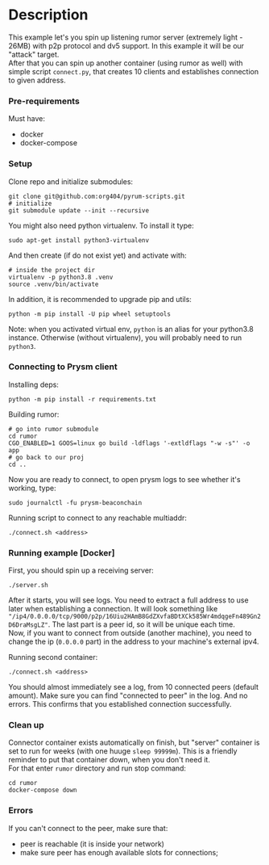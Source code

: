 # Description
This example let's you spin up listening rumor server (extremely light - 26MB) with p2p protocol and dv5 support. In this example it will be our "attack" target.  
After that you can spin up another container (using rumor as well) with simple script `connect.py`, that creates 10 clients and establishes connection to given address.  

### Pre-requirements
Must have:  
* docker  
* docker-compose  


### Setup
Clone repo and initialize submodules:  
```
git clone git@github.com:org404/pyrum-scripts.git
# initialize
git submodule update --init --recursive
```
  
You might also need python virtualenv. To install it type:
```
sudo apt-get install python3-virtualenv
```
And then create (if do not exist yet) and activate with:
```
# inside the project dir
virtualenv -p python3.8 .venv
source .venv/bin/activate
```
In addition, it is recommended to upgrade pip and utils:
```
python -m pip install -U pip wheel setuptools
```
Note: when you activated virtual env, `python` is an alias for your python3.8 instance. Otherwise (without virtualenv), you will probably need to run `python3`.

### Connecting to Prysm client
Installing deps:
```
python -m pip install -r requirements.txt
```
  
Building rumor:
```
# go into rumor submodule
cd rumor
CGO_ENABLED=1 GOOS=linux go build -ldflags '-extldflags "-w -s"' -o app
# go back to our proj
cd ..
```
  
Now you are ready to connect, to open prysm logs to see whether it's working, type:
```
sudo journalctl -fu prysm-beaconchain
```

Running script to connect to any reachable multiaddr:
```
./connect.sh <address>
```
  
### Running example [Docker]
First, you should spin up a receiving server:
```
./server.sh  
```
After it starts, you will see logs. You need to extract a full address to use later when establishing a connection. It will look something like `"/ip4/0.0.0.0/tcp/9000/p2p/16Uiu2HAmB8GdZXvfaBDtXCk585Wr4mdqgeFn489Gn2D6DraMsgLZ"`. The last part is a peer id, so it will be unique each time.  
Now, if you want to connect from outside (another machine), you need to change the ip (`0.0.0.0` part) in the address to your machine's external ipv4.  
  
Running second container:
```
./connect.sh <address>
```
You should almost immediately see a log, from 10 connected peers (default amount). Make sure you can find "connected to peer" in the log. And no errors. This confirms that you established connection successfully.

### Clean up
Connector container exists automatically on finish, but "server" container is set to run for weeks (with one huuge `sleep 99999m`). This is a friendly reminder to put that container down, when you don't need it.  
For that enter `rumor` directory and run stop command:
```
cd rumor
docker-compose down
```

### Errors
If you can't connect to the peer, make sure that:  
* peer is reachable (it is inside your network)
* make sure peer has enough available slots for connections; 
